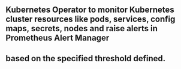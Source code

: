## Kubernetes Operator to monitor Kubernetes cluster resources like pods, services, config maps, secrets, nodes and raise alerts in Prometheus Alert Manager
## based on the specified threshold defined.
